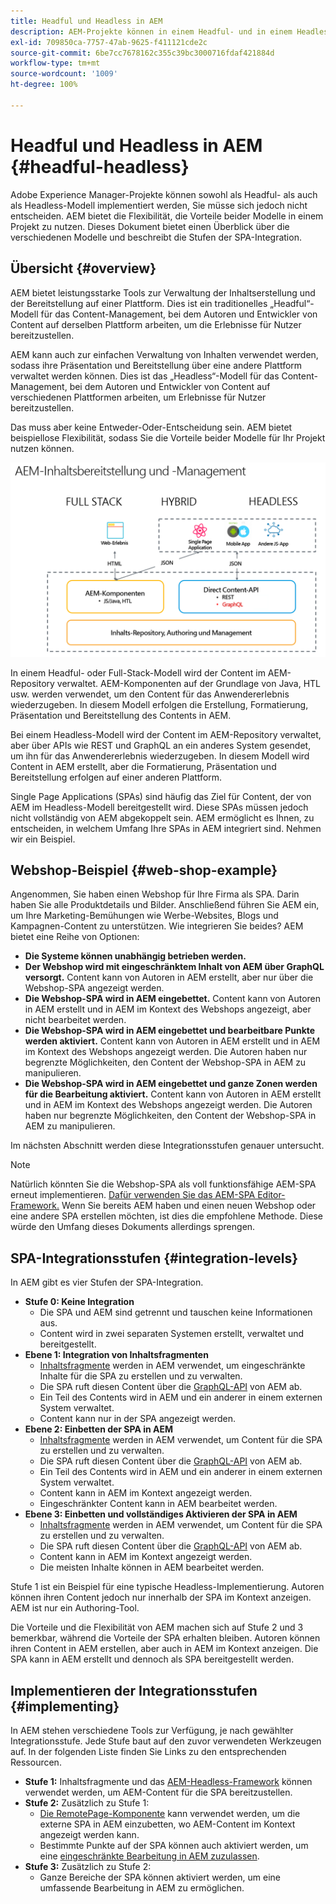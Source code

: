 ```yaml
---
title: Headful und Headless in AEM
description: AEM-Projekte können in einem Headful- und in einem Headless-Modell implementiert werden, Sie müssen sich jedoch nicht entscheiden. AEM bietet die Flexibilität, die Vorteile beider Modelle in einem Projekt zu nutzen.
exl-id: 709850ca-7757-47ab-9625-f411121cde2c
source-git-commit: 6be7cc7678162c355c39bc3000716fdaf421884d
workflow-type: tm+mt
source-wordcount: '1009'
ht-degree: 100%

---
```


# Headful und Headless in AEM {#headful-headless}

Adobe Experience Manager-Projekte können sowohl als Headful- als auch als Headless-Modell implementiert werden, Sie müsse sich jedoch nicht entscheiden. AEM bietet die Flexibilität, die Vorteile beider Modelle in einem Projekt zu nutzen. Dieses Dokument bietet einen Überblick über die verschiedenen Modelle und beschreibt die Stufen der SPA-Integration.

## Übersicht {#overview}

AEM bietet leistungsstarke Tools zur Verwaltung der Inhaltserstellung und der Bereitstellung auf einer Plattform. Dies ist ein traditionelles „Headful“-Modell für das Content-Management, bei dem Autoren und Entwickler von Content auf derselben Plattform arbeiten, um die Erlebnisse für Nutzer bereitzustellen.

AEM kann auch zur einfachen Verwaltung von Inhalten verwendet werden, sodass ihre Präsentation und Bereitstellung über eine andere Plattform verwaltet werden können. Dies ist das „Headless“-Modell für das Content-Management, bei dem Autoren und Entwickler von Content auf verschiedenen Plattformen arbeiten, um Erlebnisse für Nutzer bereitzustellen.

Das muss aber keine Entweder-Oder-Entscheidung sein. AEM bietet beispiellose Flexibilität, sodass Sie die Vorteile beider Modelle für Ihr Projekt nutzen können.

![AEM-Implementierungsmodelle](/help/headless/assets/aem-implementation-models.png)

In einem Headful- oder Full-Stack-Modell wird der Content im AEM-Repository verwaltet. AEM-Komponenten auf der Grundlage von Java, HTL usw. werden verwendet, um den Content für das Anwendererlebnis wiederzugeben. In diesem Modell erfolgen die Erstellung, Formatierung, Präsentation und Bereitstellung des Contents in AEM.

Bei einem Headless-Modell wird der Content im AEM-Repository verwaltet, aber über APIs wie REST und GraphQL an ein anderes System gesendet, um ihn für das Anwendererlebnis wiederzugeben. In diesem Modell wird Content in AEM erstellt, aber die Formatierung, Präsentation und Bereitstellung erfolgen auf einer anderen Plattform.

Single Page Applications (SPAs) sind häufig das Ziel für Content, der von AEM im Headless-Modell bereitgestellt wird. Diese SPAs müssen jedoch nicht vollständig von AEM abgekoppelt sein. AEM ermöglicht es Ihnen, zu entscheiden, in welchem Umfang Ihre SPAs in AEM integriert sind. Nehmen wir ein Beispiel.

## Webshop-Beispiel {#web-shop-example}

Angenommen, Sie haben einen Webshop für Ihre Firma als SPA. Darin haben Sie alle Produktdetails und Bilder. Anschließend führen Sie AEM ein, um Ihre Marketing-Bemühungen wie Werbe-Websites, Blogs und Kampagnen-Content zu unterstützen. Wie integrieren Sie beides? AEM bietet eine Reihe von Optionen:

* **Die Systeme können unabhängig betrieben werden.**
* **Der Webshop wird mit eingeschränktem Inhalt von AEM über GraphQL versorgt.** Content kann von Autoren in AEM erstellt, aber nur über die Webshop-SPA angezeigt werden.
* **Die Webshop-SPA wird in AEM eingebettet.** Content kann von Autoren in AEM erstellt und in AEM im Kontext des Webshops angezeigt, aber nicht bearbeitet werden.
* **Die Webshop-SPA wird in AEM eingebettet und bearbeitbare Punkte werden aktiviert.** Content kann von Autoren in AEM erstellt und in AEM im Kontext des Webshops angezeigt werden. Die Autoren haben nur begrenzte Möglichkeiten, den Content der Webshop-SPA in AEM zu manipulieren.
* **Die Webshop-SPA wird in AEM eingebettet und ganze Zonen werden für die Bearbeitung aktiviert.** Content kann von Autoren in AEM erstellt und in AEM im Kontext des Webshops angezeigt werden. Die Autoren haben nur begrenzte Möglichkeiten, den Content der Webshop-SPA in AEM zu manipulieren.

Im nächsten Abschnitt werden diese Integrationsstufen genauer untersucht.

>[!NOTE]
>
>Natürlich könnten Sie die Webshop-SPA als voll funktionsfähige AEM-SPA erneut implementieren. [Dafür verwenden Sie das AEM-SPA Editor-Framework.](/help/implementing/developing/hybrid/introduction.md) Wenn Sie bereits AEM haben und einen neuen Webshop oder eine andere SPA erstellen möchten, ist dies die empfohlene Methode. Diese würde den Umfang dieses Dokuments allerdings sprengen.

## SPA-Integrationsstufen {#integration-levels}

In AEM gibt es vier Stufen der SPA-Integration.

* **Stufe 0: Keine Integration**
   * Die SPA und AEM sind getrennt und tauschen keine Informationen aus.
   * Content wird in zwei separaten Systemen erstellt, verwaltet und bereitgestellt.
* **Ebene 1: Integration von Inhaltsfragmenten**
   * [Inhaltsfragmente](/help/sites-cloud/administering/content-fragments/content-fragments.md) werden in AEM verwendet, um eingeschränkte Inhalte für die SPA zu erstellen und zu verwalten.
   * Die SPA ruft diesen Content über die [GraphQL-API](/help/headless/graphql-api/content-fragments.md) von AEM ab.
   * Ein Teil des Contents wird in AEM und ein anderer in einem externen System verwaltet.
   * Content kann nur in der SPA angezeigt werden.
* **Ebene 2: Einbetten der SPA in AEM**
   * [Inhaltsfragmente](/help/sites-cloud/administering/content-fragments/content-fragments.md) werden in AEM verwendet, um Content für die SPA zu erstellen und zu verwalten.
   * Die SPA ruft diesen Content über die [GraphQL-API](/help/headless/graphql-api/content-fragments.md) von AEM ab.
   * Ein Teil des Contents wird in AEM und ein anderer in einem externen System verwaltet.
   * Content kann in AEM im Kontext angezeigt werden.
   * Eingeschränkter Content kann in AEM bearbeitet werden.
* **Ebene 3: Einbetten und vollständiges Aktivieren der SPA in AEM**
   * [Inhaltsfragmente](/help/sites-cloud/administering/content-fragments/content-fragments.md) werden in AEM verwendet, um Content für die SPA zu erstellen und zu verwalten.
   * Die SPA ruft diesen Content über die [GraphQL-API](/help/headless/graphql-api/content-fragments.md) von AEM ab.
   * Content kann in AEM im Kontext angezeigt werden.
   * Die meisten Inhalte können in AEM bearbeitet werden.

Stufe 1 ist ein Beispiel für eine typische Headless-Implementierung. Autoren können ihren Content jedoch nur innerhalb der SPA im Kontext anzeigen. AEM ist nur ein Authoring-Tool.

Die Vorteile und die Flexibilität von AEM machen sich auf Stufe 2 und 3 bemerkbar, während die Vorteile der SPA erhalten bleiben. Autoren können ihren Content in AEM erstellen, aber auch in AEM im Kontext anzeigen. Die SPA kann in AEM erstellt und dennoch als SPA bereitgestellt werden.

## Implementieren der Integrationsstufen {#implementing}

In AEM stehen verschiedene Tools zur Verfügung, je nach gewählter Integrationsstufe. Jede Stufe baut auf den zuvor verwendeten Werkzeugen auf. In der folgenden Liste finden Sie Links zu den entsprechenden Ressourcen.

* **Stufe 1:** Inhaltsfragmente und das [AEM-Headless-Framework](/help/headless/introduction.md) können verwendet werden, um AEM-Content für die SPA bereitzustellen.
* **Stufe 2:** Zusätzlich zu Stufe 1:
   * [Die RemotePage-Komponente](/help/implementing/developing/hybrid/remote-page.md) kann verwendet werden, um die externe SPA in AEM einzubetten, wo AEM-Content im Kontext angezeigt werden kann.
   * Bestimmte Punkte auf der SPA können auch aktiviert werden, um eine [eingeschränkte Bearbeitung in AEM zuzulassen](/help/implementing/developing/hybrid/editing-external-spa.md).
* **Stufe 3:** Zusätzlich zu Stufe 2:
   * Ganze Bereiche der SPA können aktiviert werden, um eine umfassende Bearbeitung in AEM zu ermöglichen.
